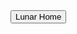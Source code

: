 <div class="encase">
	<button class="collapsible" id="productions" data-parent="productions" data-child="productions-child">Lunar Home</button>
		<div id="productions-child" class="innertext" data-parent="productions">
		</div>
</div>
<script src="index.js"></script>